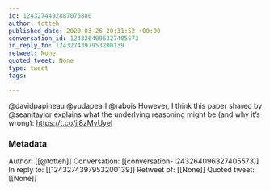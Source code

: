```yaml
---
id: 1243274492887076880
author: totteh
published_date: 2020-03-26 20:31:52 +00:00
conversation_id: 1243264096327405573
in_reply_to: 1243274397953200139
retweet: None
quoted_tweet: None
type: tweet
tags:

---
```


@davidpapineau @yudapearl @rabois However, I think this paper shared by @seanjtaylor explains what the underlying reasoning might be (and why it’s wrong): https://t.co/jj8zMvUyel

### Metadata

Author: [[@totteh]]
Conversation: [[conversation-1243264096327405573]]
In reply to: [[1243274397953200139]]
Retweet of: [[None]]
Quoted tweet: [[None]]
